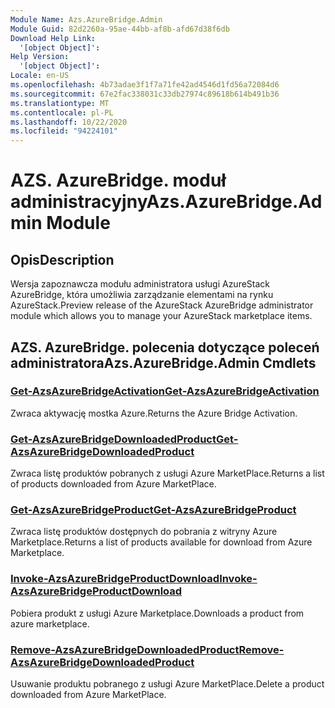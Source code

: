 ```yaml
---
Module Name: Azs.AzureBridge.Admin
Module Guid: 82d2260a-95ae-44bb-af8b-afd67d38f6db
Download Help Link:
  '[object Object]': 
Help Version:
  '[object Object]': 
Locale: en-US
ms.openlocfilehash: 4b73adae3f1f7a71fe42ad4546d1fd56a72084d6
ms.sourcegitcommit: 67e2fac338031c33db27974c89618b614b491b36
ms.translationtype: MT
ms.contentlocale: pl-PL
ms.lasthandoff: 10/22/2020
ms.locfileid: "94224101"
---
```

# <span data-ttu-id="289f9-101">AZS. AzureBridge. moduł administracyjny</span><span class="sxs-lookup"><span data-stu-id="289f9-101">Azs.AzureBridge.Admin Module</span></span>
## <span data-ttu-id="289f9-102">Opis</span><span class="sxs-lookup"><span data-stu-id="289f9-102">Description</span></span>
<span data-ttu-id="289f9-103">Wersja zapoznawcza modułu administratora usługi AzureStack AzureBridge, która umożliwia zarządzanie elementami na rynku AzureStack.</span><span class="sxs-lookup"><span data-stu-id="289f9-103">Preview release of the AzureStack AzureBridge administrator module which allows you to manage your AzureStack marketplace items.</span></span> 

## <span data-ttu-id="289f9-104">AZS. AzureBridge. polecenia dotyczące poleceń administratora</span><span class="sxs-lookup"><span data-stu-id="289f9-104">Azs.AzureBridge.Admin Cmdlets</span></span>
### [<span data-ttu-id="289f9-105">Get-AzsAzureBridgeActivation</span><span class="sxs-lookup"><span data-stu-id="289f9-105">Get-AzsAzureBridgeActivation</span></span>](Get-AzsAzureBridgeActivation.md)
<span data-ttu-id="289f9-106">Zwraca aktywację mostka Azure.</span><span class="sxs-lookup"><span data-stu-id="289f9-106">Returns the Azure Bridge Activation.</span></span>

### [<span data-ttu-id="289f9-107">Get-AzsAzureBridgeDownloadedProduct</span><span class="sxs-lookup"><span data-stu-id="289f9-107">Get-AzsAzureBridgeDownloadedProduct</span></span>](Get-AzsAzureBridgeDownloadedProduct.md)
<span data-ttu-id="289f9-108">Zwraca listę produktów pobranych z usługi Azure MarketPlace.</span><span class="sxs-lookup"><span data-stu-id="289f9-108">Returns a list of products downloaded from Azure MarketPlace.</span></span>

### [<span data-ttu-id="289f9-109">Get-AzsAzureBridgeProduct</span><span class="sxs-lookup"><span data-stu-id="289f9-109">Get-AzsAzureBridgeProduct</span></span>](Get-AzsAzureBridgeProduct.md)
<span data-ttu-id="289f9-110">Zwraca listę produktów dostępnych do pobrania z witryny Azure Marketplace.</span><span class="sxs-lookup"><span data-stu-id="289f9-110">Returns a list of products available for download from Azure Marketplace.</span></span>

### [<span data-ttu-id="289f9-111">Invoke-AzsAzureBridgeProductDownload</span><span class="sxs-lookup"><span data-stu-id="289f9-111">Invoke-AzsAzureBridgeProductDownload</span></span>](Invoke-AzsAzureBridgeProductDownload.md)
<span data-ttu-id="289f9-112">Pobiera produkt z usługi Azure Marketplace.</span><span class="sxs-lookup"><span data-stu-id="289f9-112">Downloads a product from azure marketplace.</span></span>

### [<span data-ttu-id="289f9-113">Remove-AzsAzureBridgeDownloadedProduct</span><span class="sxs-lookup"><span data-stu-id="289f9-113">Remove-AzsAzureBridgeDownloadedProduct</span></span>](Remove-AzsAzureBridgeDownloadedProduct.md)
<span data-ttu-id="289f9-114">Usuwanie produktu pobranego z usługi Azure MarketPlace.</span><span class="sxs-lookup"><span data-stu-id="289f9-114">Delete a product downloaded from Azure MarketPlace.</span></span>

